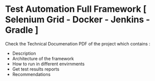 # Test Automation Full Framework [ Selenium Grid - Docker - Jenkins - Gradle ]


Check the Technical Documenation PDF of the project which contains : 
- Description
- Architecture of the framework
- How to run in different envirnments
- Get test results reports
- Recommendations 
